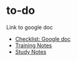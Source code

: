 # to-do

Link to google doc
- [Checklist: Google doc](https://docs.google.com/document/d/1WHDgecMiALrxqrrsOO3Gt-ltYPsIxDho1TCk-9QeplA/edit?usp=sharing)
- [Training Notes](https://docs.google.com/document/d/1GWaqullPcCFv522dHcUS1S7EcyULzKqaGKP5sncqYf4/edit?usp=sharing)
- [Study Notes](https://docs.google.com/document/d/1L0AiwV9bIoTWRFTKNXM7K1XDUqy3DSjANEXhKy7qjng/edit?usp=sharing)
